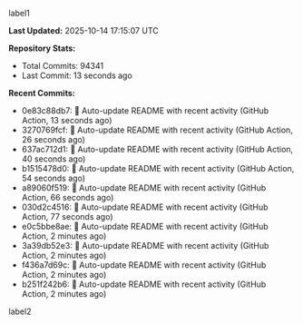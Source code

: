 
label1 
<!-- ACTIVITY_START -->
**Last Updated:** 2025-10-14 17:15:07 UTC

**Repository Stats:**
- Total Commits: 94341
- Last Commit: 13 seconds ago

**Recent Commits:**
- 0e83c88db7: 🤖 Auto-update README with recent activity (GitHub Action, 13 seconds ago)
- 3270769fcf: 🤖 Auto-update README with recent activity (GitHub Action, 26 seconds ago)
- 637ac712d1: 🤖 Auto-update README with recent activity (GitHub Action, 40 seconds ago)
- b1515478d0: 🤖 Auto-update README with recent activity (GitHub Action, 54 seconds ago)
- a89060f519: 🤖 Auto-update README with recent activity (GitHub Action, 66 seconds ago)
- 030d2c4516: 🤖 Auto-update README with recent activity (GitHub Action, 77 seconds ago)
- e0c5bbe8ae: 🤖 Auto-update README with recent activity (GitHub Action, 2 minutes ago)
- 3a39db52e3: 🤖 Auto-update README with recent activity (GitHub Action, 2 minutes ago)
- f436a7d69c: 🤖 Auto-update README with recent activity (GitHub Action, 2 minutes ago)
- b251f242b6: 🤖 Auto-update README with recent activity (GitHub Action, 2 minutes ago)
<!-- ACTIVITY_END -->

label2
